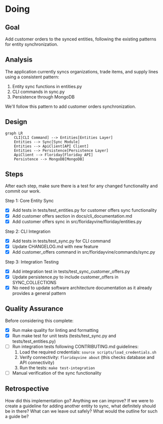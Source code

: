 # Doing

## Goal

Add customer orders to the synced entities, following the existing patterns for entity synchronization.

## Analysis

The application currently syncs organizations, trade items, and supply lines using a consistent pattern:

1. Entity sync functions in entities.py
2. CLI commands in sync.py
3. Persistence through MongoDB

We'll follow this pattern to add customer orders synchronization.

## Design

```mermaid
graph LR
    CLI[CLI Command] --> Entities[Entities Layer]
    Entities --> Sync[Sync Module]
    Entities --> ApiClient[API Client]
    Entities --> Persistence[Persistence Layer]
    ApiClient --> Floriday[Floriday API]
    Persistence --> MongoDB[MongoDB]
```

## Steps

After each step, make sure there is a test for any changed functionality and commit our work.

Step 1: Core Entity Sync

- [x] Add tests in tests/test_entities.py for customer offers sync functionality
- [x] Add customer offers section in docs/cli_documentation.md
- [x] Add customer offers sync in src/floridayvine/floriday/entities.py

Step 2: CLI Integration

- [x] Add tests in tests/test_sync.py for CLI command
- [x] Update CHANGELOG.md with new feature
- [x] Add customer_offers command in src/floridayvine/commands/sync.py

Step 3: Integration Testing

- [x] Add integration test in tests/test_sync_customer_offers.py
- [x] Update persistence.py to include customer_offers in SYNC_COLLECTIONS
- [x] No need to update software architecture documentation as it already provides a general pattern

## Quality Assurance

Before considering this complete:

- [x] Run make quality for linting and formatting
- [x] Run make test for unit tests (tests/test_sync.py and tests/test_entities.py)
- [ ] Run integration tests following CONTRIBUTING.md guidelines:
  1. Load the required credentials: `source scripts/load_credentials.sh`
  2. Verify connectivity: `floridayvine about` (this checks database and API connectivity)
  3. Run the tests: `make test-integration`
- [ ] Manual verification of the sync functionality

## Retrospective

How did this implementation go? Anything we can improve?
If we were to create a guideline for adding another entity to sync, what definitely should be in there?
What can we leave out safely?
What would the outline for such a guide be?
